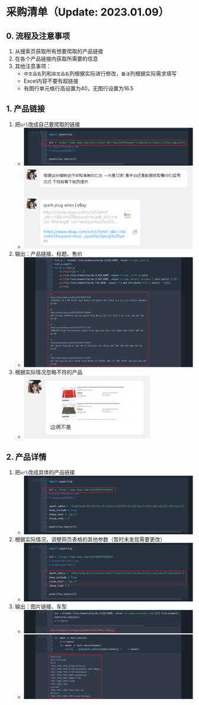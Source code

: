 # 采购清单（Update: 2023.01.09）
## 0. 流程及注意事项
1. 从搜索页获取所有想要爬取的产品链接
2. 在各个产品链接内获取所需要的信息
3. 其他注意事项：
    - `中文品名`列和`英文品名`列根据实际进行修改，`备注`列根据实际需求填写
    - Excel内容不要有超链接
    - 有图行单元格行高设置为40，无图行设置为16.5

## 1. 产品链接
1. 把`url`改成自己要爬取的链接
    - ![alt pic_1_1_1](./pic/pic_1_1_1.png)
    - ![alt pic_1_1_2](./pic/pic_1_1_2.png)
2. 输出：产品链接、标题、售价
    - ![alt pic_1_2](./pic/pic_1_2.png)
3. 根据实际情况忽略不符的产品
    - ![alt pic_1_3](./pic/pic_1_3.png)

## 2. 产品详情
1. 把`url`改成具体的产品链接
    - ![alt pic_2_1](./pic/pic_2_1.png)
2. 根据实际情况，调整网页表格的其他参数（暂时未发现需要更改）
    - ![alt pic_2_2](./pic/pic_2_2.png)
3. 输出：图片链接、车型
    - ![alt pic_2_3_1](./pic/pic_2_3_1.png)
    - ![alt pic_2_3_2](./pic/pic_2_3_2.png)